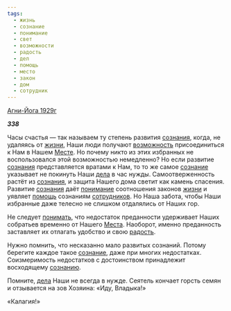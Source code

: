 ```yaml
---
tags:
  - жизнь
  - сознание
  - понимание
  - свет
  - возможности
  - радость
  - дел
  - помощь
  - место
  - закон
  - дом
  - сотрудник
---
```

[Агни-Йога 1929г](https://127.0.0.1:4002/agni/1929)

___338___

Часы счастья — так называем ту степень развития [сознания](../../../tags/#[сознание](../../../tags/#сознание)), когда, не удаляясь от [жизни](../../../tags/#жизнь), Наши люди получают [возможность](../../../tags/#возможности) присоединиться к Нам в Нашем [Месте](../../../tags/#место). Но почему никто из этих избранных не воспользовался этой возможностью немедленно? Но если развитие [сознания](../../../tags/#[сознание](../../../tags/#сознание)) представляется вратами к Нам, то то же самое [сознание](../../../tags/#сознание) указывает не покинуть Наши [дела](../../../tags/#дел) в час нужды. Самоотверженность растёт из [сознания](../../../tags/#[сознание](../../../tags/#сознание)), и защита Нашего дома светит как камень спасения. Развитие [сознания](../../../tags/#[сознание](../../../tags/#сознание)) даёт [понимание](../../../tags/#понимание) соотношения законов [жизни](../../../tags/#жизнь) и уявляет [помощь](../../../tags/#помощь) сознаниям [сотрудников](../../../tags/#сотрудник). Но Наша забота, чтобы Наши избранные даже телесно не слишком отдалялись от Наших гор.   

Не следует [понимать](../../../tags/#понимание), что недостаток преданности удерживает Наших собратьев временно от Нашего [Места](../../../tags/#место). Наоборот, именно преданность заставляет их отлагать удобство и свою [радость](../../../tags/#радость).   

Нужно помнить, что несказанно мало развитых сознаний. Потому берегите каждое такое [сознание](../../../tags/#сознание), даже при многих недостатках. Соизмеримость недостатков с достоинством принадлежит восходящему [сознанию](../../../tags/#сознание).   

Помните, [дела](../../../tags/#дел) Наши не всегда в нужде. Сеятель кончает горсть семян и отзывается на зов Хозяина: «Иду, Владыка!»   

«Калагия!»